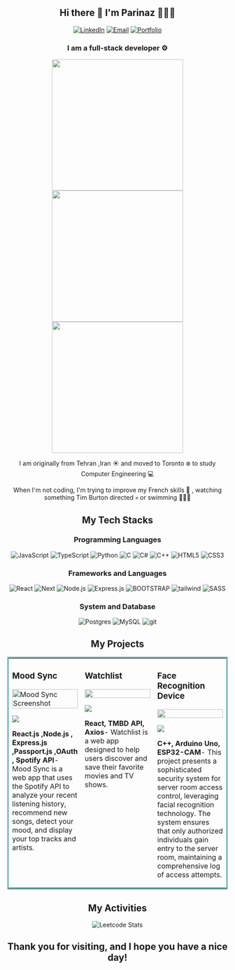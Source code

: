 <section align="center">
<h1 > Hi there 👋  I'm Parinaz 👩🏻‍💻</h1>

<section align="center">
  
[![LinkedIn](https://img.shields.io/badge/LinkedIn-0077B5?style=for-the-badge&logo=linkedin&logoColor=white)](https://www.linkedin.com/in/parinaz-yousefi)
[![Email](https://img.shields.io/badge/Email-blue?style=for-the-badge&logo=microsoftexchange)](mailto:parinazyousefi1@gmail.com)
[![Portfolio](https://img.shields.io/badge/PORTFOLIO-purple?style=for-the-badge&logo=webflow&link=https%3A%2F%2Fdiwudev.ca)](https://parinazyousefi.com/)
</section>



<h3 > I am a full-stack developer ⚙️</h2>



<img src="https://github.com/user-attachments/assets/06baafe5-f3ee-4e64-817e-6ab9f10bc533" height=300px >
<img src="https://github.com/user-attachments/assets/fe0062f9-7d6e-4b0a-9690-9b6eae5e1bb9"  height=300px >
<img src="https://github.com/user-attachments/assets/c458d652-8d04-426c-95f0-a5c9dd02272c" height=300px>

<p>I am originally from Tehran ,Iran ☀️ and moved to Toronto ❄️ to study Computer Engineering 💻</p>
<p>When I'm not coding, I'm trying to improve my French skills 🥐 , watching something Tim Burton directed 💀 or swimming 🏊🏻‍♀️ </p>
</section>




<section align="center">
<h2>My Tech Stacks</h2>
<h3>Programming Languages</h3>
  
![JavaScript](https://img.shields.io/badge/javascript-%23323330.svg?style=for-the-badge&logo=javascript&logoColor=%23F7DF1E)
![TypeScript](https://img.shields.io/badge/typescript-%23007ACC.svg?style=for-the-badge&logo=typescript&logoColor=white)
![Python](https://img.shields.io/badge/python-3670A0?style=for-the-badge&logo=python&logoColor=ffdd54)
![C](https://img.shields.io/badge/c-%2300599C.svg?style=for-the-badge&logo=c&logoColor=white)
![C#](https://img.shields.io/badge/c%23-%23239120.svg?style=for-the-badge&logo=csharp&logoColor=white)
![C++](https://img.shields.io/badge/c++-%2300599C.svg?style=for-the-badge&logo=c%2B%2B&logoColor=white)
![HTML5](https://img.shields.io/badge/html5-%23E34F26.svg?style=for-the-badge&logo=html5&logoColor=white)
![CSS3](https://img.shields.io/badge/css3-%231572B6.svg?style=for-the-badge&logo=css3&logoColor=white)


<h3>Frameworks and Languages</h3>

![React](https://img.shields.io/badge/react-%2320232a.svg?style=for-the-badge&logo=react&logoColor=%2361DAFB)
![Next](https://img.shields.io/badge/next.js-000000?style=for-the-badge&logo=nextdotjs&logoColor=white)
![Node.js](https://img.shields.io/badge/Node.js-339933?style=for-the-badge&logo=nodedotjs&logoColor=white)
![Express.js](https://img.shields.io/badge/express.js-%23404d59.svg?style=for-the-badge&logo=express&logoColor=%2361DAFB)
![BOOTSTRAP](https://img.shields.io/badge/bootstrap-%23563D7C.svg?style=for-the-badge&logo=bootstrap&logoColor=white)
![tailwind](https://img.shields.io/badge/Tailwind_CSS-38B2AC?style=for-the-badge&logo=tailwind-css&logoColor=white)
![SASS](https://img.shields.io/badge/SASS-hotpink.svg?style=for-the-badge&logo=SASS&logoColor=white)

<h3>System and Database</h3>

![Postgres](https://img.shields.io/badge/postgres-%23316192.svg?style=for-the-badge&logo=postgresql&logoColor=white)
![MySQL](https://img.shields.io/badge/mysql-4479A1.svg?style=for-the-badge&logo=mysql&logoColor=white)
![git](https://img.shields.io/badge/GIT-E44C30?style=for-the-badge&logo=git&logoColor=white)

</section>

<section align="center">
<h2>My Projects</h2>
<table bordercolor="#66b2b2">
  <tr>
    <td width="33.33%" valign="top">
      <h3>Mood Sync</h3>
      <img src="https://github.com/user-attachments/assets/665f66cd-208c-48e9-98e2-3f50410f062a" alt="Mood Sync Screenshot" style="width: 100%; max-width: 300px;">
  <p>
  <a href="https://github.com/parinazyousefi/parinaz-yousefi-mood-sync" target="_blank">
    <img src="https://img.shields.io/badge/Code-black?style=for-the-badge&logo=github">
  </a>  
   
   </p>
        <p><strong>React.js ,Node.js , Express.js ,Passport.js ,OAuth , Spotify API</strong>- Mood Sync is a web app that uses the Spotify API to analyze your recent listening history, recommend new songs, detect your mood, and display your top tracks and artists.</p>
</p>
    </td>
    <td width="33.33%" valign="top">
      <h3>Watchlist</h3>
    <img src="https://github.com/user-attachments/assets/396d3d10-ede6-4657-bb7e-7bd8f5e47c6a" width=100% height=50%>
   
  <p>
  <a href="https://github.com/parinazyousefi/parinaz-yousefi-watchlist" target="_blank">
    <img src="https://img.shields.io/badge/Code-black?style=for-the-badge&logo=github">
    
  </a>  
      </p>
        <p><strong> React, TMBD API, Axios</strong>- Watchlist is a web app designed to help users discover and save their favorite movies and TV shows.</p>
    </td>
    <td width="33.33%" valign="top">
      <h3>Face Recognition Device</h3>
    <img src="https://github.com/user-attachments/assets/76bbb95d-ade3-4921-a094-70a0e7a450de" width=100% height=50%>

  <p>
  <a href="https://github.com/parinazyousefi/Face-recognition-device-with-ESP32" target="_blank">
    <img src="https://img.shields.io/badge/Code-black?style=for-the-badge&logo=github">
    
  </a>  
      </p>
        <p><strong> C++, Arduino Uno, ESP32-CAM</strong>- This project presents a sophisticated security system for server room access control, leveraging facial recognition technology. The system ensures that only authorized individuals gain entry to the server room, maintaining a comprehensive log of access attempts.</p>
    </td>
  </tr>
  
</table>
</section>

<section align="center">

<h2>My Activities</h2>

![Leetcode Stats](https://leetcard.jacoblin.cool/parinazyousefi1)
</section>

<h2 align="center">Thank you for visiting, and I hope you have a nice day!</h3>
